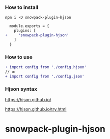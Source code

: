 ### How to install

```
npm i -D snowpack-plugin-hjson
```

```diff
  module.exports = {
    plugins: [
+     'snowpack-plugin-hjson'
    ]
  }
```

### How to use

```diff
+ import config from './config.hjson'
// or
+ import config from './config.json'
```

### Hjson syntax

https://hjson.github.io/

https://hjson.github.io/try.html
# snowpack-plugin-hjson
